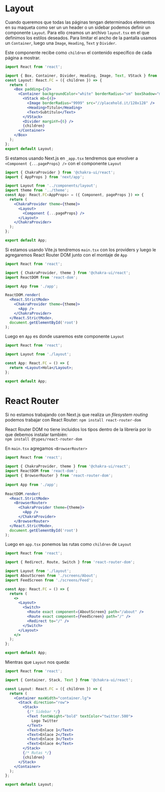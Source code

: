 # Layout
Cuando queremos que todas las páginas tengan determinados elementos en su maqueta como ser un un header o un sidebar podemos definir un componente `Layout`. Para ello creamos un archivo `layout.tsx` en el que definimos los estilos deseados. Para limitar el ancho de la pantalla usamos un `Container`, luego una `Image`, `Heading`, `Text` y `Divider`.

Este componente recibe como `children` el contenido específico de cada página a mostrar.
```jsx
import React from 'react';

import { Box, Container, Divider, Heading, Image, Text, VStack } from '@chakra-ui/react';
const Layout: React.FC = ({ children }) => {
  return (
    <Box padding={4}>
      <Container backgroundColor="white" borderRadius="sm" boxShadow="md" maxWidth="container.xl" padding={4}>
        <VStack mb={4}>
          <Image borderRadius="9999" src="//placehold.it/128x128" />
          <Heading>Titulo</Heading>
          <Text>Subtítulo</Text>
        </VStack>
        <Divider marginY={6} />
        {children}
      </Container>
    </Box>
  );
};
export default Layout;
```


Si estamos usando Next.js en `_app.tsx` tendremos que envolver a `<Component {...pageProps} />` con el componente `Layout`

```jsx
import { ChakraProvider } from '@chakra-ui/react';
import { AppProps } from 'next/app';

import Layout from '../components/layout';
import theme from '../theme';
const App: React.FC<AppProps> = ({ Component, pageProps }) => {
  return (
    <ChakraProvider theme={theme}>
      <Layout>
        <Component {...pageProps} />
      </Layout>
    </ChakraProvider>
  );
};

export default App;

```
Si estamos usando Vite.js tendremos `main.tsx` con los providers y luego le agregaremos React Router DOM junto con el montaje de `App`
```jsx
import React from 'react';

import { ChakraProvider, theme } from '@chakra-ui/react';
import ReactDOM from 'react-dom';

import App from './app';

ReactDOM.render(
  <React.StrictMode>
    <ChakraProvider theme={theme}>
      <App />
    </ChakraProvider>
  </React.StrictMode>,
  document.getElementById('root')
);
```

Luego en `App` es donde usaremos este componente `Layout`

```jsx
import React from 'react';

import Layout from './layout';

const App: React.FC = () => {
  return <Layout>Hola</Layout>;
};

export default App;

```

# React Router  
Si no estamos trabajando con Next.js que realiza un *filesystem routing* podemos trabajar con React Router: `npm install react-router-dom`  

React Router DOM no tiene incluidos los tipos dentro de la librería por lo que debemos instalar también:  
`npm install @types/react-router-dom`  

En `main.tsx` agregamos `<BrowserRouter>`  
```jsx  
import React from 'react';  
  
import { ChakraProvider, theme } from '@chakra-ui/react';  
import ReactDOM from 'react-dom';  
import { BrowserRouter } from 'react-router-dom';  
  
import App from './app';  
  
ReactDOM.render(  
  <React.StrictMode>  
    <BrowserRouter>  
      <ChakraProvider theme={theme}>  
        <App />  
      </ChakraProvider>  
    </BrowserRouter>  
  </React.StrictMode>,  
  document.getElementById('root')  
);  
```
Luego en `app.tsx` ponemos las rutas como `children` de `Layout`

```jsx
import React from 'react';

import { Redirect, Route, Switch } from 'react-router-dom';

import Layout from './layout';
import AboutScreen from './screens/About';
import FeedScreen from './screens/Feed';

const App: React.FC = () => {
  return (
    <>
      <Layout>
        <Switch>
          <Route exact component={AboutScreen} path="/about" />
          <Route exact component={FeedScreen} path="/" />
          <Redirect to="/" />
        </Switch>
      </Layout>
    </>
  );
};

export default App;

```

Mientras que `Layout` nos queda:
```jsx
import React from 'react';

import { Container, Stack, Text } from '@chakra-ui/react';

const Layout: React.FC = ({ children }) => {
  return (
    <Container maxWidth="container.lg">
      <Stack direction="row">
        <Stack>
          {/* Sidebar */}
          <Text fontWeight="bold" textColor="twitter.500">
            Logo Twitter
          </Text>
          <Text>Enlace 1</Text>
          <Text>Enlace 2</Text>
          <Text>Enlace 3</Text>
          <Text>Enlace 4</Text>
        </Stack>
        {/* Rutas */}
        {children}
      </Stack>
    </Container>
  );
};

export default Layout;
```